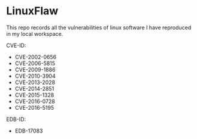 # LinuxFlaw
This repo records all the vulnerabilities of linux software I have reproduced in my local workspace.

CVE-ID:

- CVE-2002-0656
- CVE-2006-5815
- CVE-2009-1886
- CVE-2010-3904
- CVE-2013-2028
- CVE-2014-2851
- CVE-2015-1328
- CVE-2016-0728
- CVE-2016-5195

EDB-ID:

- EDB-17083
